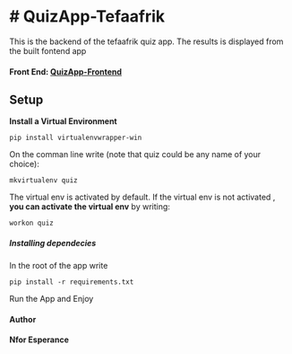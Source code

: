# # QuizApp-Tefaafrik
This is the backend of the tefaafrik quiz app. The results is displayed from the built fontend app
#### Front End: [QuizApp-Frontend](https://github.com/nforesperance/QuizApp-Frontend.git)
## Setup
**Install a Virtual Environment**

    pip install virtualenvwrapper-win

On the comman line write  (note that quiz could be any name of your choice):

    mkvirtualenv quiz
The virtual env is activated by default. If the virtual env is not activated ,
**you can activate the virtual env** by writing:

    workon quiz
   ##### **Installing dependecies**
   In the root of the app write 
   

    pip install -r requirements.txt
   Run the App and Enjoy
   #### Author
   **Nfor Esperance** 
